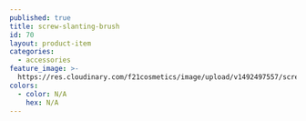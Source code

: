 ```yaml
---
published: true
title: screw-slanting-brush
id: 70
layout: product-item
categories:
  - accessories
feature_image: >-
  https://res.cloudinary.com/f21cosmetics/image/upload/v1492497557/screw-slanting-brush.jpg
colors:
  - color: N/A
    hex: N/A
---
```


